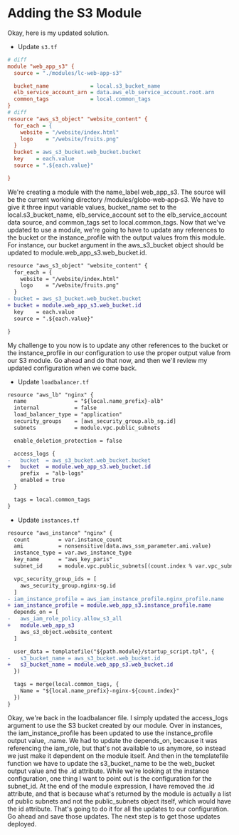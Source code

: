 # Adding the S3 Module

Okay, here is my updated solution. 

* Update `s3.tf`

```ini
# diff
module "web_app_s3" {
  source = "./modules/lc-web-app-s3"

  bucket_name             = local.s3_bucket_name
  elb_service_account_arn = data.aws_elb_service_account.root.arn
  common_tags             = local.common_tags
}
# diff
resource "aws_s3_object" "website_content" {
  for_each = {
    website = "/website/index.html"
    logo    = "/website/fruits.png"
  }
  bucket = aws_s3_bucket.web_bucket.bucket
  key    = each.value
  source = ".${each.value}"

}

```

We're creating a module with the name_label web_app_s3. The source will be the current working directory /modules/globo‑web‑app‑s3. We have to give it three input variable values, bucket_name set to the local.s3_bucket_name, elb_service_account set to the elb_service_account data source, and common_tags set to local.common_tags. Now that we've updated to use a module, we're going to have to update any references to the bucket or the instance_profile with the output values from this module. For instance, our bucket argument in the aws_s3_bucket object should be updated to module.web_app_s3.web_bucket.id. 

```diff
resource "aws_s3_object" "website_content" {
  for_each = {
    website = "/website/index.html"
    logo    = "/website/fruits.png"
  }
- bucket = aws_s3_bucket.web_bucket.bucket
+ bucket = module.web_app_s3.web_bucket.id
  key    = each.value
  source = ".${each.value}"

}
```

My challenge to you now is to update any other references to the bucket or the instance_profile in our configuration to use the proper output value from our S3 module. Go ahead and do that now, and then we'll review my updated configuration when we come back. 

* Update `loadbalancer.tf`

```diff
resource "aws_lb" "nginx" {
  name               = "${local.name_prefix}-alb"
  internal           = false
  load_balancer_type = "application"
  security_groups    = [aws_security_group.alb_sg.id]
  subnets            = module.vpc.public_subnets

  enable_deletion_protection = false

  access_logs {
-   bucket  = aws_s3_bucket.web_bucket.bucket
+   bucket  = module.web_app_s3.web_bucket.id
    prefix  = "alb-logs"
    enabled = true
  }

  tags = local.common_tags
}
```

* Update `instances.tf` 

```diff
resource "aws_instance" "nginx" {
  count         = var.instance_count
  ami           = nonsensitive(data.aws_ssm_parameter.ami.value)
  instance_type = var.aws_instance_type
  key_name      = "aws_key_paris"
  subnet_id     = module.vpc.public_subnets[(count.index % var.vpc_subnet_count)]

  vpc_security_group_ids = [
    aws_security_group.nginx-sg.id
  ]
- iam_instance_profile = aws_iam_instance_profile.nginx_profile.name
+ iam_instance_profile = module.web_app_s3.instance_profile.name
  depends_on = [
-   aws_iam_role_policy.allow_s3_all
+   module.web_app_s3
    aws_s3_object.website_content
  ]

  user_data = templatefile("${path.module}/startup_script.tpl", {
-   s3_bucket_name = aws_s3_bucket.web_bucket.id
+   s3_bucket_name = module.web_app_s3.web_bucket.id
  })

  tags = merge(local.common_tags, {
    Name = "${local.name_prefix}-nginx-${count.index}"
  })
}

```

Okay, we're back in the loadbalancer file. I simply updated the access_logs argument to use the S3 bucket created by our module. Over in instances, the iam_instance_profile has been updated to use the instance_profile output value, .name. We had to update the depends_on, because it was referencing the iam_role, but that's not available to us anymore, so instead we just make it dependent on the module itself. And then in the templatefile function we have to update the s3_bucket_name to be the web_bucket output value and the .id attribute. While we're looking at the instance configuration, one thing I want to point out is the configuration for the subnet_id. At the end of the module expression, I have removed the .id attribute, and that is because what's returned by the module is actually a list of public subnets and not the public_subnets object itself, which would have the id attribute. That's going to do it for all the updates to our configuration. Go ahead and save those updates. The next step is to get those updates deployed.